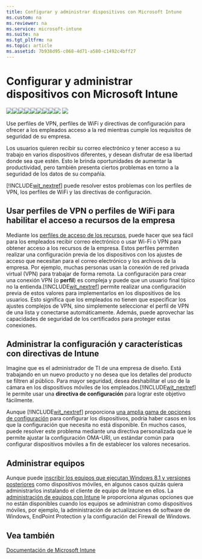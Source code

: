 ```yaml
---
title: Configurar y administrar dispositivos con Microsoft Intune
ms.custom: na
ms.reviewer: na
ms.service: microsoft-intune
ms.suite: na
ms.tgt_pltfrm: na
ms.topic: article
ms.assetid: 7b938d95-c068-4d71-a580-c1492c4bff27
---
```

# Configurar y administrar dispositivos con Microsoft Intune
[![](../Image/Nav-Icons/WIT_Tile_W_Overview.png)](https://technet.microsoft.com/library/dn646960.aspx/?WT.mc_id=IntuneOverview20150801)[![](../Image/Nav-Icons/WIT_Tile_W_GetStarted.png)](https://technet.microsoft.com/library/dn646953.aspx/?WT.mc_id=IntuneGS20150801)[![](../Image/Nav-Icons/WIT_Tile_W_EnrollDevices.png)](https://technet.microsoft.com/library/dn646962.aspx/?WT.mc_id=IntuneEnroll20150801)![](../Image/Nav-Icons/WIT_Tile_W_ManageDevicesHighlight.png)[![](../Image/Nav-Icons/WIT_Tile_W_ManageApps.png)](https://technet.microsoft.com/library/dn646965.aspx/?WT.mc_id=IntuneDeploy20150801)[![](../Image/Nav-Icons/WIT_Tile_W_ProtectResources.png)](https://technet.microsoft.com/library/mt313203.aspx/?WT.mc_id=IntuneProtect20150801)[![](../Image/Nav-Icons/WIT_Tile_W_RetireData.png)](https://technet.microsoft.com/library/mt313204.aspx/?WT.mc_id=IntuneRetire20150801)[![](../Image/Nav-Icons/WIT_Tile_W_TechnicalReference.png)](https://technet.microsoft.com/library/mt282239.aspx/?WT.mc_id=IntuneTR20150801)[![](../Image/Nav-Icons/WIT_Tile_W_Troubleshooting.png)](https://technet.microsoft.com/library/mt345521.aspx)
![](../Image/Nav-Icons/WIT_Banner_ManageDevices.png)

Use perfiles de VPN, perfiles de WiFi y directivas de configuración para ofrecer a los empleados acceso a la red mientras cumple los requisitos de seguridad de su empresa.

Los usuarios quieren recibir su correo electrónico y tener acceso a su trabajo en varios dispositivos diferentes, y desean disfrutar de esa libertad donde sea que estén. Esto le brinda oportunidades de aumentar la productividad, pero también presenta ciertos problemas en torno a la seguridad de los datos de su compañía.

[!INCLUDE[wit_nextref](../Token/wit_nextref_md.md)] puede resolver estos problemas con los perfiles de VPN, los perfiles de WiFi y las directivas de configuración.

## Usar perfiles de VPN o perfiles de WiFi para habilitar el acceso a recursos de la empresa
Mediante los [perfiles de acceso de los recursos](https://technet.microsoft.com/library/dn997277.aspx), puede hacer que sea fácil para los empleados recibir correo electrónico o usar Wi-Fi o VPN para obtener acceso a los recursos de la empresa. Estos perfiles permiten realizar una configuración previa de los dispositivos con los ajustes de acceso que necesitan para el correo electrónico y los archivos de la empresa. Por ejemplo, muchas personas usan la conexión de red privada virtual (VPN) para trabajar de forma remota. La configuración para crear una conexión VPN (o **perfil**) es compleja y puede que un usuario final típico no la entienda.[!INCLUDE[wit_nextref](../Token/wit_nextref_md.md)] permite realizar una configuración previa de estos valores para implementarlos en los dispositivos de los usuarios. Esto significa que los empleados no tienen que especificar los ajustes complejos de VPN, sino simplemente seleccionar el perfil de VPN de una lista y conectarse automáticamente. Además, puede aprovechar las capacidades de seguridad de los certificados para proteger estas conexiones.

## Administrar la configuración y características con directivas de Intune
Imagine que es el administrador de TI de una empresa de diseño. Está trabajando en un nuevo producto y no desea que los detalles del producto se filtren al público. Para mayor seguridad, desea deshabilitar el uso de la cámara en los dispositivos móviles de los empleados.[!INCLUDE[wit_nextref](../Token/wit_nextref_md.md)] le permite usar una **directiva de configuración** para lograr este objetivo fácilmente.

Aunque [!INCLUDE[wit_nextref](../Token/wit_nextref_md.md)] proporciona [una amplia gama de opciones de configuración](https://technet.microsoft.com/library/dn646984.aspx) para configurar los dispositivos, podría haber casos en los que la configuración que necesita no está disponible. En muchos casos, puede resolver este problema mediante una directiva personalizada que le permite ajustar la configuración OMA-URI, un estándar común para configurar dispositivos móviles a fin de establecer los valores necesarios.

## Administrar equipos
Aunque puede [inscribir los equipos que ejecutan Windows 8.1 y versiones posteriores](https://technet.microsoft.com/library/dn764959.aspx) como dispositivos móviles, en algunos casos quizás quiera administrarlos instalando el cliente de equipo de Intune en ellos. La [administración de equipos con Intune](https://technet.microsoft.com/library/dn646959.aspx) le proporciona algunas opciones que no están disponibles cuando los equipos se administran como dispositivos móviles, por ejemplo, la administración de actualizaciones de software de Windows, EndPoint Protection y la configuración del Firewall de Windows.

## Vea también
[Documentación de Microsoft Intune](../Topic/Documentation-for-Microsoft-Intune.md)

